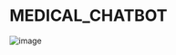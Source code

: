 # MEDICAL_CHATBOT
 
![image](https://user-images.githubusercontent.com/87689755/193319152-3ca0dca7-471e-46e3-ae91-2bc435db0bcb.png)
 

